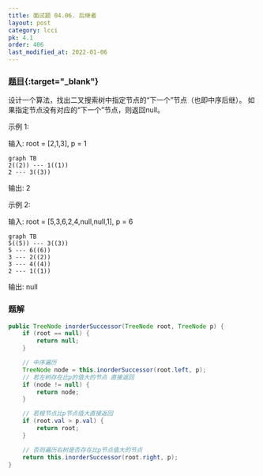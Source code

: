 ```yaml
---
title: 面试题 04.06. 后继者
layout: post
category: lcci
pk: 4.1
order: 406
last_modified_at: 2022-01-06
---
```


### [题目](https://leetcode-cn.com/successor-lcci/){:target="_blank"}

设计一个算法，找出二叉搜索树中指定节点的“下一个”节点（也即中序后继）。
如果指定节点没有对应的“下一个”节点，则返回null。

示例 1:

输入: root = [2,1,3], p = 1

```mermaid
graph TB
2((2)) --- 1((1))
2 --- 3((3))
```

输出: 2


示例 2:

输入: root = [5,3,6,2,4,null,null,1], p = 6

```mermaid
graph TB
5((5)) --- 3((3))
5 --- 6((6))
3 --- 2((2))
3 --- 4((4))
2 --- 1((1))
```

输出: null

### 题解

```java
public TreeNode inorderSuccessor(TreeNode root, TreeNode p) {
    if (root == null) {
        return null;
    }

    // 中序遍历
    TreeNode node = this.inorderSuccessor(root.left, p);
    // 若左树存在比p的值大的节点 直接返回
    if (node != null) {
        return node;
    }

    // 若根节点比p节点值大直接返回
    if (root.val > p.val) {
        return root;
    }

    // 否则遍历右树是否存在比p节点值大的节点
    return this.inorderSuccessor(root.right, p);
}
```